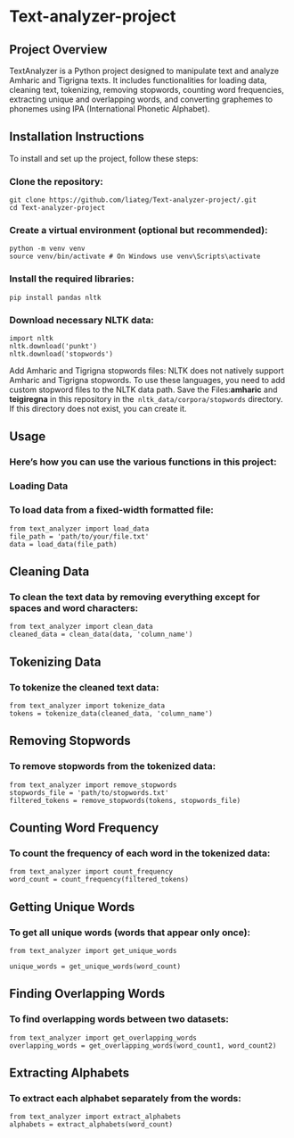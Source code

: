 # Text-analyzer-project

## Project Overview
TextAnalyzer is a Python project designed to manipulate text and analyze Amharic and Tigrigna texts. It includes functionalities for loading data, cleaning text, tokenizing, removing stopwords, counting word frequencies, extracting unique and overlapping words, and converting graphemes to phonemes using IPA (International Phonetic Alphabet).

## Installation Instructions
To install and set up the project, follow these steps:

### Clone the repository:
```
git clone https://github.com/liateg/Text-analyzer-project/.git
cd Text-analyzer-project
```

### Create a virtual environment (optional but recommended):
```
python -m venv venv
source venv/bin/activate # On Windows use venv\Scripts\activate 
```
### Install the required libraries:
`pip install pandas nltk`

### Download necessary NLTK data:

```
import nltk
nltk.download('punkt')
nltk.download('stopwords')

```
Add Amharic and Tigrigna stopwords files: NLTK does not natively support Amharic and Tigrigna stopwords. To use these languages, you need to add custom stopword files to the NLTK data path.
Save the Files:**amharic** and **teigiregna** in this repository in the` nltk_data/corpora/stopwords` directory. If this directory does not exist, you can create it.

## Usage
### Here’s how you can use the various functions in this project:

### Loading Data
### To load data from a fixed-width formatted file:
```
from text_analyzer import load_data
file_path = 'path/to/your/file.txt'
data = load_data(file_path)
```

## Cleaning Data
### To clean the text data by removing everything except for spaces and word characters:
```
from text_analyzer import clean_data
cleaned_data = clean_data(data, 'column_name')
```
## Tokenizing Data
### To tokenize the cleaned text data:
```
from text_analyzer import tokenize_data
tokens = tokenize_data(cleaned_data, 'column_name')
```
## Removing Stopwords
### To remove stopwords from the tokenized data:
```
from text_analyzer import remove_stopwords
stopwords_file = 'path/to/stopwords.txt'
filtered_tokens = remove_stopwords(tokens, stopwords_file)
```
## Counting Word Frequency
### To count the frequency of each word in the tokenized data:
```
from text_analyzer import count_frequency
word_count = count_frequency(filtered_tokens)
```
## Getting Unique Words
### To get all unique words (words that appear only once):
```
from text_analyzer import get_unique_words

unique_words = get_unique_words(word_count)
```

## Finding Overlapping Words
### To find overlapping words between two datasets:
```
from text_analyzer import get_overlapping_words
overlapping_words = get_overlapping_words(word_count1, word_count2)
```

## Extracting Alphabets
### To extract each alphabet separately from the words:
```
from text_analyzer import extract_alphabets
alphabets = extract_alphabets(word_count)
```
